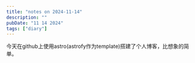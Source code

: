 ```yaml
---
title: "notes on 2024-11-14"
description: ""
pubDate: "11 14 2024"
tags: ["diary"]
---
```



今天在github上使用astro(astrofy作为template)搭建了个人博客，比想象的简单。

